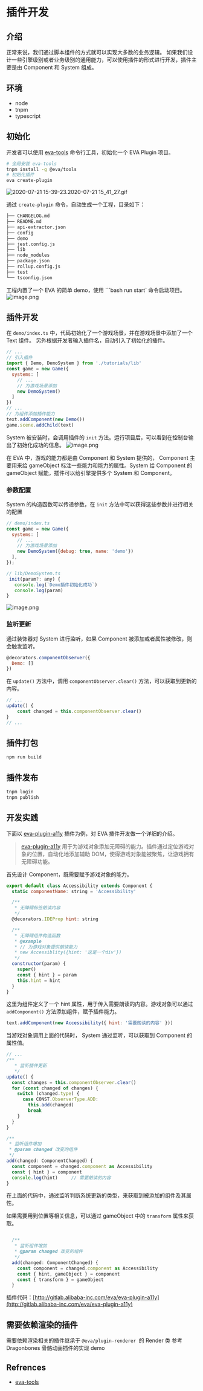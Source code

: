 # 插件开发

## 介绍

正常来说，我们通过脚本组件的方式就可以实现大多数的业务逻辑。
如果我们设计一些引擎级别或者业务级别的通用能力，可以使用插件的形式进行开发，插件主要是由 Component 和 System 组成。

## 环境

- node
- tnpm
- typescript

## 初始化

开发者可以使用 [eva-tools](https://npm.alibaba-inc.com/package/@eva/tools) 命令行工具，初始化一个 EVA Plugin 项目。

```bash
# 全局安装 eva-tools
tnpm install -g @eva/tools
# 初始化插件
eva create-plugin
```

![2020-07-21 15-39-23.2020-07-21 15_41_27.gif](https://gw.alicdn.com/imgextra/i2/O1CN01nbppFP1suoXXl1h8e_!!6000000005827-1-tps-850-569.gif)

通过 `create-plugin` 命令，自动生成一个工程，目录如下：

```bash
├── CHANGELOG.md
├── README.md
├── api-extractor.json
├── config
├── demo
├── jest.config.js
├── lib
├── node_modules
├── package.json
├── rollup.config.js
├── test
└── tsconfig.json
```

工程内置了一个 EVA 的简单 demo，使用 ```bash run start` 命令启动项目。
![image.png](https://gw.alicdn.com/imgextra/i2/O1CN01mJdMcT1CBjh6s5V5E_!!6000000000043-2-tps-258-174.png)

## 插件开发

在 `demo/index.ts` 中，代码初始化了一个游戏场景，并在游戏场景中添加了一个 Text 组件。 另外根据开发者输入插件名，自动引入了初始化的插件。

```js
// ...
// 引入插件
import { Demo, DemoSystem } from './tutorials/lib'
const game = new Game({
  systems: [
    // ...
    // 为游戏场景添加
    new DemoSystem()
  ]
})
// ...
// 为组件添加插件能力
text.addComponent(new Demo())
game.scene.addChild(text)
```

System 被安装时，会调用插件的 `init` 方法。运行项目后，可以看到在控制台输出了初始化成功的信息。
![image.png](https://gw.alicdn.com/imgextra/i2/O1CN01qeHAYZ1mtXkL7yIxK_!!6000000005012-2-tps-775-144.png)

在 EVA 中，游戏的能力都是由 Component 和 System 提供的， Component 主要用来给 gameObject 标注一些能力和能力的属性。System 给 Component 的 gameObject 赋能，插件可以给引擎提供多个 System 和 Component。

### 参数配置

System 的构造函数可以传递参数，在 `init` 方法中可以获得这些参数并进行相关的配置

```js
// demo/index.ts
const game = new Game({
  systems: [
    // ...
    // 为游戏场景添加
    new DemoSystem({debug: true, name: 'demo'})
  ],
});

// lib/DemoSystem.ts
 init(param?: any) {
   console.log(`Demo插件初始化成功`)
   console.log(param)
}
```

![image.png](https://gw.alicdn.com/imgextra/i3/O1CN01qG8Waf22tZchhRiLc_!!6000000007178-2-tps-774-94.png)

### 监听更新

通过装饰器对 System 进行监听，如果 Component 被添加或者属性被修改，则会触发监听。

```js
@decorators.componentObserver({
  Demo: []
})
```

在 `update()` 方法中，调用 `componentObserver.clear()` 方法，可以获取到更新的内容。

```js
// ...
update() {
	const changed = this.componentObserver.clear()
}
// ...
```

## 插件打包

```bash
npm run build
```

## 插件发布

```bash
tnpm login
tnpm publish
```

## 开发实践

下面以 [eva-plugin-a11y](https://npm.alibaba-inc.com/package/@eva/plugin-a11y) 插件为例，对 EVA 插件开发做一个详细的介绍。

> [eva-plugin-a11y](https://npm.alibaba-inc.com/package/@eva/plugin-a11y) 用于为游戏对象添加无障碍的能力。插件通过定位游戏对象的位置，自动化地添加辅助 DOM，使得游戏对象能被聚焦，让游戏拥有无障碍功能。

首先设计 Component，既需要赋予游戏对象的能力。

```js
export default class Accessibility extends Component {
  static componentName: string = 'Accessibility'

  /**
   * 无障碍标签朗读内容
   */
  @decorators.IDEProp hint: string

  /**
   * 无障碍组件构造函数
   * @example
   * // 为游戏对象提供朗读能力
   * new Accessiblity({hint: '这是一个div'})
   */
  constructor(param) {
    super()
    const { hint } = param
    this.hint = hint
  }
}
```

这里为组件定义了一个 hint 属性，用于传入需要朗读的内容。游戏对象可以通过 `addComponent()` 方法添加组件，赋予插件能力。

```js
text.addComponent(new Accessibility({ hint: '需要朗读的内容' }))
```

当游戏对象调用上面的代码时， System 通过监听，可以获取到 Component 的属性值。

```js
// ...
/**
   * 监听插件更新
   */
update() {
  const changes = this.componentObserver.clear()
  for (const changed of changes) {
    switch (changed.type) {
      case CONST.ObserverType.ADD:
        this.add(changed)
        break
    }
  }
}

/**
 * 监听组件增加
 * @param changed 改变的组件
 */
add(changed: ComponentChanged) {
  const component = changed.component as Accessibility
  const { hint } = component
  console.log(hint)		// 需要朗读的内容
}
```

在上面的代码中，通过监听判断系统更新的类型，来获取到被添加的组件及其属性。

如果需要用到位置等相关信息，可以通过 gameObject 中的 `transform` 属性来获取。

```js

  /**
   * 监听组件增加
   * @param changed 改变的组件
   */
  add(changed: ComponentChanged) {
    const component = changed.component as Accessibility
    const { hint, gameObject } = component
    const { transform } = gameObject
  }
```

插件代码：[http://gitlab.alibaba-inc.com/eva/eva-plugin-a11y](http://gitlab.alibaba-inc.com/eva/eva-plugin-a11y)

## 需要依赖渲染的插件

需要依赖渲染相关的插件继承于 `@eva/plugin-renderer`  的 Render 类
参考 Dragonbones 骨骼动画插件的实现 demo

## Refrences

- [eva-tools](https://npm.alibaba-inc.com/package/@eva/tools)

<br/>
<br/>
<br/>
<br/>
<br/>
